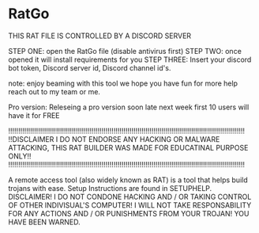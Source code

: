 # RatGo
THIS RAT FILE IS CONTROLLED BY A DISCORD SERVER





STEP ONE: open the RatGo file (disable antivirus first)
STEP TWO: once opened it will install requirements for you
STEP THREE: Insert your discord bot token, Discord server id, Discord channel id's.

note: enjoy beaming with this tool we hope you have fun for more help reach out to my team or me.

Pro version: Releseing a pro version soon late next week first 10 users will have it for FREE

!!!!!!!!!!!!!!!!!!!!!!!!!!!!!!!!!!!!!!!!!!!!!!!!!!!!!!!!!!!!!!!!!!!!!!!!!!!!!!!!!!!!!!!!!!!!!!!!!!!!!!!!!!!!!!!!!!!!!!!
!!DISCLAIMER I DO NOT ENDORSE ANY HACKING OR MALWARE ATTACKING, THIS RAT BUILDER WAS MADE FOR EDUCATINAL PURPOSE ONLY!!
!!!!!!!!!!!!!!!!!!!!!!!!!!!!!!!!!!!!!!!!!!!!!!!!!!!!!!!!!!!!!!!!!!!!!!!!!!!!!!!!!!!!!!!!!!!!!!!!!!!!!!!!!!!!!!!!!!!!!!!



A remote access tool (also widely known as RAT) is a tool that helps build trojans with ease. Setup Instructions are found in SETUPHELP. DISCLAIMER! I DO NOT CONDONE HACKING AND / OR TAKING CONTROL OF OTHER INDIVISUAL'S COMPUTER! I WILL NOT TAKE RESPONSABILITY FOR ANY ACTIONS AND / OR PUNISHMENTS FROM YOUR TROJAN! YOU HAVE BEEN WARNED.

